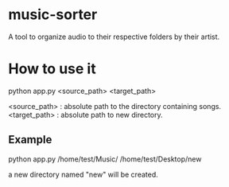 # music-sorter

A tool to organize audio to their respective folders by their artist.

# How to use it
python app.py <source_path> <target_path>

<source_path> : absolute path to the directory containing songs. <br>
<target_path> : absolute path to new directory.

## Example
 python app.py /home/test/Music/ /home/test/Desktop/new

a new directory named "new" will be created.
